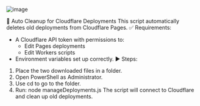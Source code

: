 ![image](https://github.com/user-attachments/assets/816be408-5591-4ff7-aaca-9aa34394b45c)

🧹 Auto Cleanup for Cloudflare Deployments
This script automatically deletes old deployments from Cloudflare Pages.
✅ Requirements:
- A Cloudflare API token with permissions to:
  - Edit Pages deployments
  - Edit Workers scripts
- Environment variables set up correctly.
▶️ Steps:
1. Place the two downloaded files in a folder.
2. Open PowerShell as Administrator.
3. Use cd to go to the folder.
4. Run:
node manageDeployments.js
The script will connect to Cloudflare and clean up old deployments.
